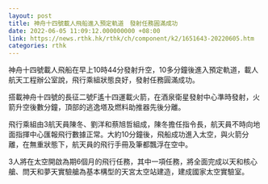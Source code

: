 ```yaml
---
layout: post
title: 神舟十四號載人飛船進入預定軌道　發射任務圓滿成功
date: 2022-06-05 11:09:12.000000000 +08:00
link: https://news.rthk.hk/rthk/ch/component/k2/1651643-20220605.htm
categories: rthk
---
```


神舟十四號載人飛船在早上10時44分發射升空，10多分鐘後進入預定軌道，載人航天工程辦公室說，飛行乘組狀態良好，發射任務圓滿成功。

搭載神舟十四號的長征二號F遙十四運載火箭，在酒泉衛星發射中心準時發射，火箭升空後數分鐘，頂部的逃逸塔及燃料助推器先後分離。

飛行乘組由3航天員陳冬、劉洋和蔡旭哲組成，陳冬擔任指令長，航天員不時向地面指揮中心匯報飛行數據正常。大約10分鐘後，飛船成功進入太空，與火箭分離，在無重狀態下，航天員的飛行手冊及筆都飄浮在空中。

3人將在太空開啟為期6個月的飛行任務，其中一項任務，將全面完成以天和核心艙、問天和夢天實驗艙為基本構型的天宮太空站建造，建成國家太空實驗室。
